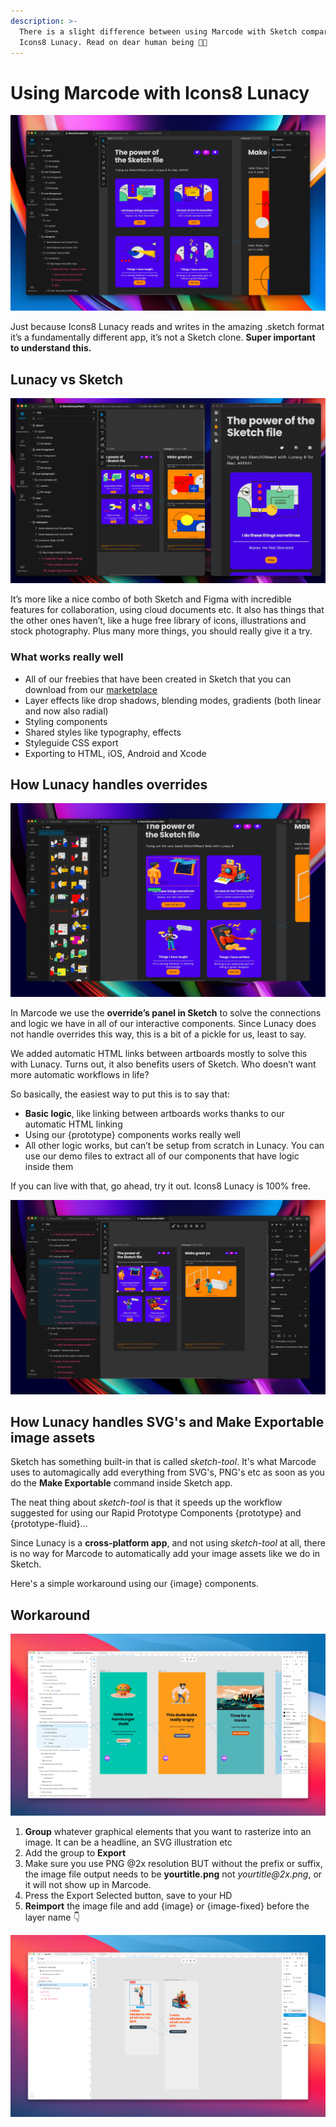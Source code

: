 ```yaml
---
description: >-
  There is a slight difference between using Marcode with Sketch compared to
  Icons8 Lunacy. Read on dear human being 🤖🧡
---
```


# Using Marcode with Icons8 Lunacy

![Icons8 Lunacy is really beautiful!](../.gitbook/assets/lunacy-s2r.png)

Just because Icons8 Lunacy reads and writes in the amazing .sketch format it’s a fundamentally different app, it’s not a Sketch clone. **Super important to understand this.**

## Lunacy vs Sketch

![](<../.gitbook/assets/image (7).png>)

It’s more like a nice combo of both Sketch and Figma with incredible features for collaboration, using cloud documents etc. It also has things that the other ones haven’t, like a huge free library of icons, illustrations and stock photography. Plus many more things, you should really give it a try.

### What works really well

* All of our freebies that have been created in Sketch that you can download from our [marketplace](https://marketplace.sketch2react.io/product-category/freebies/)
* Layer effects like drop shadows, blending modes, gradients (both linear and now also radial)
* Styling components
* Shared styles like typography, effects
* Styleguide CSS export
* Exporting to HTML, iOS, Android and Xcode

## How Lunacy handles overrides

![](<../.gitbook/assets/image (6).png>)

In Marcode we use the **override’s panel in Sketch** to solve the connections and logic we have in all of our interactive components. Since Lunacy does not handle overrides this way, this is a bit of a pickle for us, least to say.

We added automatic HTML links between artboards mostly to solve this with Lunacy. Turns out, it also benefits users of Sketch. Who doesn’t want more automatic workflows in life?

So basically, the easiest way to put this is to say that:

* **Basic logic**, like linking between artboards works thanks to our automatic HTML linking
* Using our {prototype} components works really well
* All other logic works, but can’t be setup from scratch in Lunacy. You can use our demo files to extract all of our components that have logic inside them

If you can live with that, go ahead, try it out. Icons8 Lunacy is 100% free.

![](<../.gitbook/assets/image (5).png>)

## **How Lunacy handles SVG's and Make Exportable image assets**

Sketch has something built-in that is called _sketch-tool_. It's what Marcode uses to automagically add everything from SVG's, PNG's etc as soon as you do the **Make Exportable** command inside Sketch app.

The neat thing about _sketch-tool_ is that it speeds up the workflow suggested for using our Rapid Prototype Components {prototype} and {prototype-fluid}…

Since Lunacy is a **cross-platform app**, and not using _sketch-tool_ at all, there is no way for Marcode to automatically add your image assets like we do in Sketch.&#x20;

Here's a simple workaround using our {image} components.



## Workaround

![In this example we have grouped some text and a nice looking button](<../.gitbook/assets/CleanShot 2022-05-23 at 11.47.15.png>)

1. **Group** whatever graphical elements that you want to rasterize into an image. It can be a headline, an SVG illustration etc
2. Add the group to **Export**
3. Make sure you use PNG @2x resolution BUT without the prefix or suffix, the image file output needs to be **yourtitle.png** not _yourtitle@2x.png_, or it will not show up in Marcode.
4. Press the Export Selected button, save to your HD
5. **Reimport** the image file and add {image} or {image-fixed} before the layer name 👇

![](<../.gitbook/assets/CleanShot 2022-05-23 at 11.52.20.png>)

